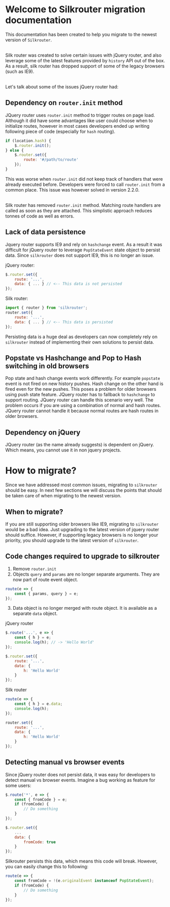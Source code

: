 # Welcome to Silkrouter migration documentation

This documentation has been created to help you migrate to the newest version of ``Silkrouter``.<br><br>

Silk router was created to solve certain issues with jQuery router, and also leverage some of the latest features provided by ``history`` API out of the box. As a result, silk router has dropped support of some of the legacy browsers (such as IE9).<br><br>

Let's talk about some of the issues jQuery router had:<br>

## Dependency on ``router.init`` method
JQuery router uses ``router.init`` method to trigger routes on page load. Although it did have some advantages like user could choose when to initialize routes, however in most cases developers ended up writing following piece of code (especially for ``hash`` routing).

```js
if (location.hash) {
    $.router.init();
} else {
    $.router.set({
        route: '#/path/to/route'
    });
}
```

This was worse when ``router.init`` did not keep track of handlers that were already executed before. Developers were forced to call ``router.init`` from a common place. This issue was however solved in version 2.2.0.<br><br>

Silk router has removed ``router.init`` method. Matching route handlers are called as soon as they are attached. This simplistic approach reduces tonnes of code as well as errors.

## Lack of data persistence

Jquery router supports IE9 and rely on ``hashchange`` event. As a result it was difficult for jQuery router to leverage ``PopStateEvent`` state object to persist data. Since ``silkrouter`` does not support IE9, this is no longer an issue.<br>

jQuery router:
```js
$.router.set({
    route: '...',
    data: { ... } // <-- This data is not persisted
});
```

Silk router:
```js
import { router } from 'silkrouter';
router.set({
    route: '...',
    data: { ... } // <-- This data is persisted
});
```

Persisting data is a huge deal as developers can now completely rely on ``silkrouter`` instead of implementing their own solutions to persist data.

## Popstate vs Hashchange and Pop to Hash switching in old browsers 

Pop state and hash change events work differently. For example ``popstate`` event is not fired on new history pushes. Hash change on the other hand is fired even for the new pushes. This poses a problem for older browsers using push state feature. JQuery router has to fallback to ``hashchange`` to support routing. JQuery router can handle this scenario very well. The problem occurs if you are using a combination of normal and hash routes. JQuery router cannot handle it because normal routes are hash routes in older browsers.

## Dependency on jQuery

JQuery router (as the name already suggests) is dependent on jQuery. Which means, you cannot use it in non jquery projects.

# How to migrate?

Since we have addressed most common issues, migrating to ``silkrouter`` should be easy. In next few sections we will discuss the points that should be taken care of when migrating to the newest version.

## When to migrate?

If you are still supporting older browsers like IE9, migrating to ``silkrouter`` would be a bad idea. Just upgrading to the latest version of jquery router should suffice. However, if supporting legacy browsers is no longer your priority, you should upgrade to the latest version of ``silkrouter``.

## Code changes required to upgrade to silkrouter

1. Remove ``router.init``
2. Objects ``query`` and ``params`` are no longer separate arguments. They are now part of route event object.

```js
route(e => {
    const { params, query } = e;
});
```

3. Data object is no longer merged with route object. It is available as a separate ``data`` object.

jQuery router
```js
$.route('...', e => {
    const { h } = e;
    console.log(h); // -> 'Hello World'
});

$.router.set({
    route: '...',
    data: {
        h: 'Hello World'
    }
});
```

Silk router
```js
route(e => {
    const { h } = e.data;
    console.log(h);
});

router.set({
    route: '...',
    data: {
        h: 'Hello World'
    }
});
```

## Detecting manual vs browser events

Since jQuery router does not persist data, it was easy for developers to detect manual vs browser events. Imagine a bug working as feature for some users:

```js
$.route('*', e => {
    const { fromCode } = e;
    if (fromCode) {
        // Do something
    }
});

$.router.set({
    ...
    data: {
        fromCode: true
    }
});
```

Silkrouter persists this data, which means this code will break. However, you can easily change this to following:

```js
route(e => {
    const fromCode = !(e.originalEvent instanceof PopStateEvent);
    if (fromCode) {
        // Do something
    }
});
```

